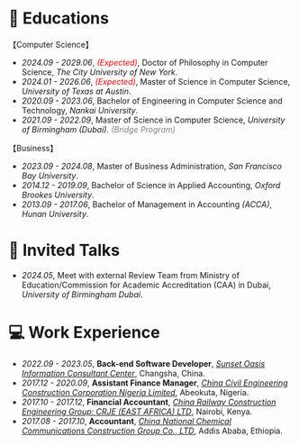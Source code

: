 # 📖 Educations
【Computer Science】
- *2024.09 - 2029.06*, <span style="color:red;">*(Expected)*</span>, Doctor of Philosophy in Computer Science, *The City University of New York*.
- *2024.01 - 2026.06*, <span style="color:red;">*(Expected)*</span>, Master of Science in Computer Science, *University of Texas at Austin*.
- *2020.09 - 2023.06*, Bachelor of Engineering in Computer Science and Technology, *Nankai University*.
- *2021.09 - 2022.09*, Master of Science in Computer Science, *University of Birmingham (Dubai).  <span style="color:gray;">(Bridge Program)</span>*

【Business】
- *2023.09 - 2024.08*, Master of Business Administration, *San Francisco Bay University*.
- *2014.12 - 2019.09*, Bachelor of Science in Applied Accounting, *Oxford Brookes University*.
- *2013.09 - 2017.06*, Bachelor of Management in Accounting *(ACCA)*,  *Hunan University*.

# 💬 Invited Talks
- *2024.05*, Meet with external Review Team from Ministry of Education/Commission for Academic Accreditation (CAA) in Dubai, *University of Birmingham Dubai*.


# 💻 Work Experience
- *2022.09 - 2023.05*, **Back-end Software Developer**, [*Sunset Oasis Information Consultant Center*](https://www.linkedin.com/company/96330400/admin/dashboard/),  Changsha, China.
- *2017.12 - 2020.09*, **Assistant Finance Manager**, [*China Civil Engineering Construction Corporation Nigeria Limited*](http://www.ccecc.com.cn/col/col7669/index.html), Abeokuta, Nigeria.
- *2017.10 - 2017.12*, **Financial Accountant**, *[China Railway Construction Engineering Group: CRJE (EAST AFRICA) LTD](http://ydyl.cacem.com.cn/photos/EB5F603D_15509C5D.pdf)*, Nairobi, Kenya.
- *2017.08 - 2017.10*, **Accountant**, [*China National Chemical Communications Construction Group Co., LTD*](http://zhxjj.com.cn/index.php/page/index/id/124.html), Addis Ababa, Ethiopia.

